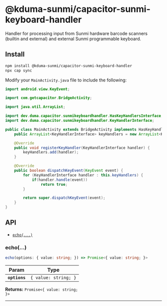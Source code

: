 # @kduma-sunmi/capacitor-sunmi-keyboard-handler

Handler for processing input from Sunmi hardware barcode scanners (builtin and external) and external Sunmi programmable keyboard.

## Install

```bash
npm install @kduma-sunmi/capacitor-sunmi-keyboard-handler
npx cap sync
```

Modify your `MainActivity.java` file to include the following:

```java
import android.view.KeyEvent;

import com.getcapacitor.BridgeActivity;

import java.util.ArrayList;

import dev.duma.capacitor.sunmikeyboardhandler.HasKeyHandlersInterface;
import dev.duma.capacitor.sunmikeyboardhandler.KeyHandlerInterface;

public class MainActivity extends BridgeActivity implements HasKeyHandlersInterface {
    public ArrayList<KeyHandlerInterface> keyHandlers = new ArrayList<KeyHandlerInterface>();

    @Override
    public void registerKeyHandler(KeyHandlerInterface handler) {
        keyHandlers.add(handler);
    }

    @Override
    public boolean dispatchKeyEvent(KeyEvent event) {
        for (KeyHandlerInterface handler : this.keyHandlers) {
            if(handler.handle(event))
                return true;
        }

        return super.dispatchKeyEvent(event);
    }
}
```

## API

<docgen-index>

* [`echo(...)`](#echo)

</docgen-index>

<docgen-api>
<!--Update the source file JSDoc comments and rerun docgen to update the docs below-->

### echo(...)

```typescript
echo(options: { value: string; }) => Promise<{ value: string; }>
```

| Param         | Type                            |
| ------------- | ------------------------------- |
| **`options`** | <code>{ value: string; }</code> |

**Returns:** <code>Promise&lt;{ value: string; }&gt;</code>

--------------------

</docgen-api>
